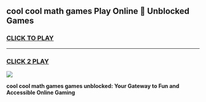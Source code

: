 
## cool cool math games Play Online 👋 Unblocked Games
<h3>
<a href="https://news.freeplayer.one?title=cool_cool_math_games&ref=17CMG">CLICK TO PLAY</a></h3>
<hr>

<h3>
<a href="https://news.freeplayer.one?title=cool_cool_math_games&ref=17CMG">CLICK 2 PLAY</a>
  
</h3>

<a href="https://news.freeplayer.one?title=cool_cool_math_games&ref=17CMG/"><img src="https://clearcache.store/games.png"></a>


**cool cool math games games unblocked: Your Gateway to Fun and Accessible Online Gaming**
